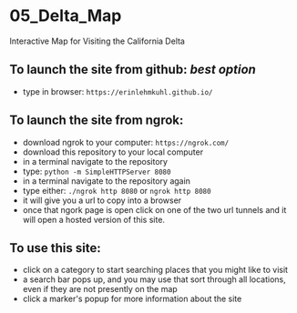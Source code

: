 # 05_Delta_Map
Interactive Map for Visiting the California Delta

## To launch the site from github: *best option*
* type in browser: ```https://erinlehmkuhl.github.io/```


## To launch the site from ngrok:
* download ngrok to your computer: ```https://ngrok.com/```
* download this repository to your local computer
* in a terminal navigate to the repository
* type: ```python -m SimpleHTTPServer 8080```
* in a terminal navigate to the repository again
* type either: ```./ngrok http 8080``` or ```ngrok http 8080```
* it will give you a url to copy into a browser
* once that ngork page is open click on one of the two url tunnels and it will open a hosted version of this site.

## To use this site:
* click on a category to start searching places that you might like to visit
* a search bar pops up, and you may use that sort through all locations, even if they are not presently on the map
* click a marker's popup for more information about the site
